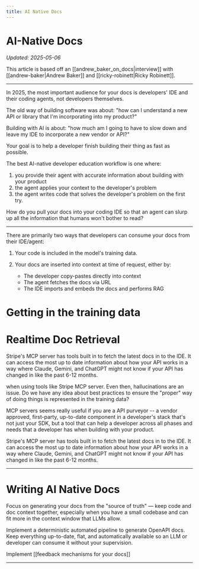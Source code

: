 ```yaml
---
title: AI Native Docs
---
```


# AI-Native Docs

_Updated: 2025-05-06_

This article is based off an [[andrew_baker_on_docs|interview]] with [[andrew-baker|Andrew Baker]] and [[ricky-robinett|Ricky Robinett]]. 

---

In 2025, the most important audience for your docs is developers' IDE and their coding agents, not developers themselves.

The old way of building software was about: "how can I understand a new API or library that I'm incorporating into my product?"

Building with AI is about: "how much am I going to have to slow down and leave my IDE to incorporate a new vendor or API?"

Your goal is to help a developer finish building their thing as fast as possible. 

The best AI-native developer education workflow is one where:
1. you provide their agent with accurate information about building with your product
2. the agent applies your context to the developer's problem
3. the agent writes code that solves the developer's problem on the first try. 

How do you pull your docs into your coding IDE so that an agent can slurp up all the information that humans won't bother to read? 

----

There are primarily two ways that developers can consume your docs from their IDE/agent: 

1. Your code is included in the model's training data. 

2. Your docs are inserted into context at time of request, either by:  
	* The developer copy-pastes directly into context
	* The agent fetches the docs via URL
	* The IDE imports and embeds the docs and performs RAG 

# Getting in the training data


# Realtime Doc Retrieval 

 Stripe's MCP server has tools built in to fetch the latest docs in to the IDE. It can access the most up to date information about how your API works in a way where Claude, Gemini, and ChatGPT might not know if your API has changed in like the past 6-12 months. 

when using tools like Stripe MCP server. Even then, hallucinations are an issue. Do we have any idea about best practices to ensure the "proper" way of doing things is represented in the training data?

MCP servers seems really useful if you are a API purveyor -- a vendor approved, first-party, up-to-date component in a developer's stack that's not just your SDK, but a tool that can help a developer across all phases and needs that a developer has when building with your product. 

 Stripe's MCP server has tools built in to fetch the latest docs in to the IDE. It can access the most up to date information about how your API works in a way where Claude, Gemini, and ChatGPT might not know if your API has changed in like the past 6-12 months. 

---

# Writing AI Native Docs

Focus on generating your docs from the "source of truth" — keep code and doc context together, especially when you have a small codebase and can fit more in the context window that LLMs allow.

Implement a deterministic automated pipeline to generate OpenAPI docs. Keep everything up-to-date, flat, and automatically available so an LLM or developer can consume it without your supervision. 

Implement [[feedback mechanisms for your docs]]


----




